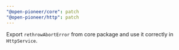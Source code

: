 ```yaml
---
"@open-pioneer/core": patch
"@open-pioneer/http": patch
---
```


Export `rethrowAbortError` from core package and use it correctly in `HttpService`.
